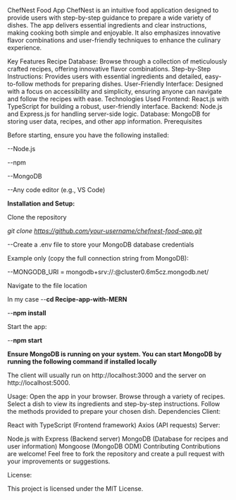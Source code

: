 ChefNest Food App
ChefNest is an intuitive food application designed to provide users with step-by-step guidance to prepare a wide variety of dishes. The app delivers essential ingredients and clear instructions, making cooking both simple and enjoyable. It also emphasizes innovative flavor combinations and user-friendly techniques to enhance the culinary experience.

Key Features
Recipe Database: Browse through a collection of meticulously crafted recipes, offering innovative flavor combinations.
Step-by-Step Instructions: Provides users with essential ingredients and detailed, easy-to-follow methods for preparing dishes.
User-Friendly Interface: Designed with a focus on accessibility and simplicity, ensuring anyone can navigate and follow the recipes with ease.
Technologies Used
Frontend: React.js with TypeScript for building a robust, user-friendly interface.
Backend: Node.js and Express.js for handling server-side logic.
Database: MongoDB for storing user data, recipes, and other app information.
Prerequisites


Before starting, ensure you have the following installed:

--Node.js

--npm

--MongoDB

--Any code editor (e.g., VS Code)

**Installation and Setup:**


Clone the repository


*git clone https://github.com/your-username/chefnest-food-app.git*


--Create a .env file to store your MongoDB database credentials

Example only (copy the full connection string from MongoDB):

--MONGODB_URI = mongodb+srv://<username>:<password>@cluster0.6m5cz.mongodb.net/

Navigate to the file location

In my case --**cd Recipe-app-with-MERN**


--**npm install**

Start the app:


--**npm start**


**Ensure MongoDB is running on your system. You can start MongoDB by running the following command if installed locally**


The client will usually run on http://localhost:3000 and the server on http://localhost:5000.

Usage:
Open the app in your browser.
Browse through a variety of recipes.
Select a dish to view its ingredients and step-by-step instructions.
Follow the methods provided to prepare your chosen dish.
Dependencies
Client:

React with TypeScript (Frontend framework)
Axios (API requests)
Server:

Node.js with Express (Backend server)
MongoDB (Database for recipes and user information)
Mongoose (MongoDB ODM)
Contributing
Contributions are welcome! Feel free to fork the repository and create a pull request with your improvements or suggestions.

License:


This project is licensed under the MIT License.
